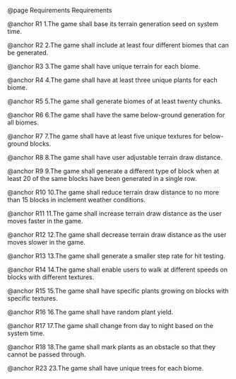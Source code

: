 @page Requirements Requirements

@anchor R1 1.The game shall base its terrain generation seed on system time.

@anchor R2 2.The game shall include at least four different biomes that can be generated.

@anchor R3 3.The game shall have unique terrain for each biome.

@anchor R4 4.The game shall have at least three unique plants for each biome.

@anchor R5 5.The game shall generate biomes of at least twenty chunks.

@anchor R6 6.The game shall have the same below-ground generation for all biomes.

@anchor R7 7.The game shall have at least five unique textures for below-ground blocks.

@anchor R8 8.The game shall have user adjustable terrain draw distance.

@anchor R9 9.The game shall generate a different type of block when at least 20 of the same blocks have been generated in a single row.

@anchor R10 10.The game shall reduce terrain draw distance to no more than 15 blocks in inclement weather conditions.

@anchor R11 11.The game shall increase terrain draw distance as the user moves faster in the game.

@anchor R12 12.The game shall decrease terrain draw distance as the user moves slower in the game.

@anchor R13 13.The game shall generate a smaller step rate for hit testing.

@anchor R14 14.The game shall enable users to walk at different speeds on blocks with different textures.

@anchor R15 15.The game shall have specific plants growing on blocks with specific textures.

@anchor R16 16.The game shall have random plant yield.

@anchor R17 17.The game shall change from day to night based on the system time.

@anchor R18 18.The game shall mark plants as an obstacle so that they cannot be passed through.

@anchor R23 23.The game shall have unique trees for each biome.
